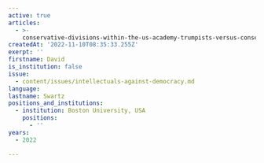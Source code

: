 ```yaml
---
active: true
articles:
  - >-
    conservative-divisions-within-the-us-academy-trumpists-versus-conservative-anti-trumpers
createdAt: '2022-11-10T08:35:33.255Z'
exerpt: ''
firstname: David
is_institution: false
issue:
  - content/issues/intellectuals-against-democracy.md
language:
lastname: Swartz
positions_and_institutions:
  - institution: Boston University, USA
    positions:
      - ''
years:
  - 2022

---
```

